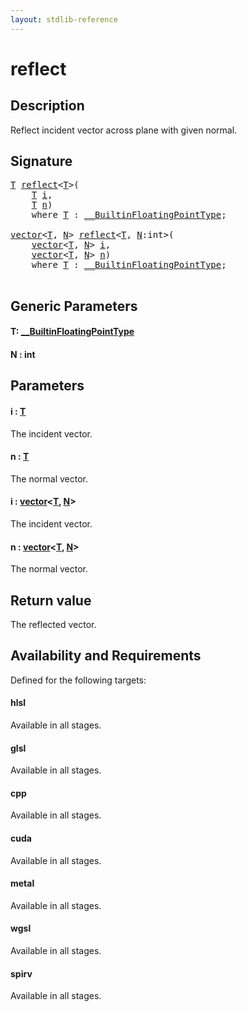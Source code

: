 ```yaml
---
layout: stdlib-reference
---
```


# reflect

## Description

Reflect incident vector across plane with given normal.



## Signature 

<pre>
<a href="reflect#typeparam-T" class="code_type">T</a> <a href="reflect">reflect</a>&lt;<a href="reflect#typeparam-T" class="code_type">T</a>&gt;(
    <a href="reflect#typeparam-T" class="code_type">T</a> <a href="reflect#decl-i" class="code_param">i</a>,
    <a href="reflect#typeparam-T" class="code_type">T</a> <a href="reflect#decl-n" class="code_param">n</a>)
    <span class='code_keyword'>where</span> <a href="reflect#typeparam-T" class="code_type">T</a> : <a href="../interfaces/0_builtinfloatingpointtype-029hm/index" class="code_type">__BuiltinFloatingPointType</a>;

<a href="../types/vector/index" class="code_type">vector</a>&lt;<a href="reflect#typeparam-T" class="code_type">T</a>, <a href="reflect#decl-N" class="code_var">N</a>&gt; <a href="reflect">reflect</a>&lt;<a href="reflect#typeparam-T" class="code_type">T</a>, <a href="reflect#decl-N" class="code_var">N</a>:<span class="code_keyword">int</span>&gt;(
    <a href="../types/vector/index" class="code_type">vector</a>&lt;<a href="reflect#typeparam-T" class="code_type">T</a>, <a href="reflect#decl-N" class="code_var">N</a>&gt; <a href="reflect#decl-i" class="code_param">i</a>,
    <a href="../types/vector/index" class="code_type">vector</a>&lt;<a href="reflect#typeparam-T" class="code_type">T</a>, <a href="reflect#decl-N" class="code_var">N</a>&gt; <a href="reflect#decl-n" class="code_param">n</a>)
    <span class='code_keyword'>where</span> <a href="reflect#typeparam-T" class="code_type">T</a> : <a href="../interfaces/0_builtinfloatingpointtype-029hm/index" class="code_type">__BuiltinFloatingPointType</a>;

</pre>

## Generic Parameters

####  <a id="typeparam-T"></a>T: [\_\_BuiltinFloatingPointType](../interfaces/0_builtinfloatingpointtype-029hm/index)
####  <a id="decl-N"></a>N  : int

## Parameters

####  <a id="decl-i"></a>i  : [T](reflect#typeparam-T)
The incident vector.

####  <a id="decl-n"></a>n  : [T](reflect#typeparam-T)
The normal vector.

####  <a id="decl-i"></a>i  : [vector](../types/vector/index)\<[T](../types/vector/index#typeparam-T), [N](../types/vector/index#decl-N)\>
The incident vector.

####  <a id="decl-n"></a>n  : [vector](../types/vector/index)\<[T](../types/vector/index#typeparam-T), [N](../types/vector/index#decl-N)\>
The normal vector.


## Return value
The reflected vector.


## Availability and Requirements

Defined for the following targets:

#### hlsl
Available in all stages.

#### glsl
Available in all stages.

#### cpp
Available in all stages.

#### cuda
Available in all stages.

#### metal
Available in all stages.

#### wgsl
Available in all stages.

#### spirv
Available in all stages.



